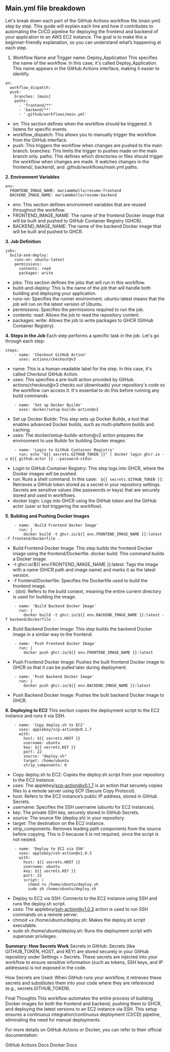 ## Main.yml file breakdown
Let's break down each part of the GitHub Actions workflow file (main.yml) step by step. This guide will explain each line and how it contributes to automating the CI/CD pipeline for deploying the frontend and backend of your application to an AWS EC2 instance. The goal is to make this a beginner-friendly explanation, so you can understand what’s happening at each step.

1. Workflow Name and Trigger
name: Deploy_Application
This specifies the name of the workflow. In this case, it's called Deploy_Application. This name appears in the GitHub Actions interface, making it easier to identify.

```
on:
  workflow_dispatch:
  push:
    branches: [main]
    paths:
      - 'frontend/**'
      - 'backend/**'
      - '.github/workflows/main.yml'
```

* on: This section defines when the workflow should be triggered. It listens for specific events.
* workflow_dispatch: This allows you to manually trigger the workflow from the GitHub interface.
* push: This triggers the workflow when changes are pushed to the main branch.
branches: This limits the trigger to pushes made on the main branch only.
paths: This defines which directories or files should trigger the workflow when changes are made. It watches changes in the frontend/, backend/, and .github/workflows/main.yml paths.

**2. Environment Variables**
```
env:
  FRONTEND_IMAGE_NAME: mariammbello/resume-frontend
  BACKEND_IMAGE_NAME: mariammbello/resume-backend
``` 
* env: This section defines environment variables that are reused throughout the workflow.
* FRONTEND_IMAGE_NAME: The name of the frontend Docker image that will be built and pushed to GitHub Container Registry (GHCR).
* BACKEND_IMAGE_NAME: The name of the backend Docker image that will be built and pushed to GHCR.

**3. Job Definition**
```
jobs:
  build-and-deploy:
    runs-on: ubuntu-latest
    permissions:
      contents: read
      packages: write
``` 

* jobs: This section defines the jobs that will run in this workflow.
* build-and-deploy: This is the name of the job that will handle both building and deploying your application.
* runs-on: Specifies the runner environment. ubuntu-latest means that the job will run on the latest version of Ubuntu.
* permissions: Specifies the permissions required to run the job.
* contents: read: Allows the job to read the repository content.
* packages: write: Allows the job to write packages to GHCR (GitHub Container Registry).

**4. Steps in the Job**
Each step performs a specific task in the job. Let's go through each step:
```
steps:
    - name: 'Checkout GitHub Action'
      uses: actions/checkout@v3
```

* name: This is a human-readable label for the step. In this case, it's called Checkout GitHub Action.
* uses: This specifies a pre-built action provided by GitHub. actions/checkout@v3 checks out (downloads) your repository's code so the workflow can access it. It's essential to do this before running any build commands.

```
    - name: 'Set up Docker Buildx'
      uses: docker/setup-buildx-action@v2
``` 

* Set up Docker Buildx: This step sets up Docker Buildx, a tool that enables advanced Docker builds, such as multi-platform builds and caching.
* uses: The docker/setup-buildx-action@v2 action prepares the environment to use Buildx for building Docker images.`

```
    - name: 'Login to GitHub Container Registry'
      run: echo "${{ secrets.GITHUB_TOKEN }}" | docker login ghcr.io -u ${{ github.actor }} --password-stdin
```

* Login to GitHub Container Registry: This step logs into GHCR, where the Docker images will be pushed.
* run: Runs a shell command. In this case: ``` ${{ secrets.GITHUB_TOKEN }}```: Retrieves a GitHub token stored as a secret in your repository settings. Secrets are sensitive values (like passwords or keys) that are securely stored and used in workflows.
* docker login: Logs into GHCR using the GitHub token and the GitHub actor (user or bot triggering the workflow).

**5. Building and Pushing Docker Images**
```
    - name: 'Build Frontend Docker Image'
      run: |
        docker build -t ghcr.io/${{ env.FRONTEND_IMAGE_NAME }}:latest -f frontend/Dockerfile .
```

* Build Frontend Docker Image: This step builds the frontend Docker image using the frontend/Dockerfile.
docker build: This command builds a Docker image.
* -t ghcr.io/${{ env.FRONTEND_IMAGE_NAME }}:latest: Tags the image with a name (GHCR path and image name) and marks it as the latest version.
* -f frontend/Dockerfile: Specifies the Dockerfile used to build the frontend image.
* . (dot): Refers to the build context, meaning the entire current directory is used for building the image.

```
    - name: 'Build Backend Docker Image'
      run: |
        docker build -t ghcr.io/${{ env.BACKEND_IMAGE_NAME }}:latest -f backend/Dockerfile .
```

* Build Backend Docker Image: This step builds the backend Docker image in a similar way to the frontend.
```
    - name: 'Push Frontend Docker Image'
      run: |
        docker push ghcr.io/${{ env.FRONTEND_IMAGE_NAME }}:latest
```
* Push Frontend Docker Image: Pushes the built frontend Docker image to GHCR so that it can be pulled later during deployment.
```
    - name: 'Push Backend Docker Image'
      run: |
        docker push ghcr.io/${{ env.BACKEND_IMAGE_NAME }}:latest
```
* Push Backend Docker Image: Pushes the built backend Docker image to GHCR.

**6. Deploying to EC2**
This section copies the deployment script to the EC2 instance and runs it via SSH.

```
    - name: 'Copy deploy.sh to EC2'
      uses: appleboy/scp-action@v0.1.7
      with:
        host: ${{ secrets.HOST }}
        username: ubuntu
        key: ${{ secrets.KEY }}
        port: 22
        source: "deploy.sh"
        target: /home/ubuntu
        strip_components: 0
``` 
* Copy deploy.sh to EC2: Copies the deploy.sh script from your repository to the EC2 instance.
* uses: The appleboy/scp-action@v0.1.7 is an action that securely copies files to a remote server using SCP (Secure Copy Protocol).
* host: Refers to the EC2 instance’s public IP address, stored in GitHub Secrets.
* username: Specifies the SSH username (ubuntu for EC2 instances).
* key: The private SSH key, securely stored in GitHub Secrets.
* source: The source file (deploy.sh) in your repository.
* target: The destination on the EC2 instance.
* strip_components: Removes leading path components from the source before copying. This is 0 because it is not required, since the script is not nested.

```
    - name: 'Deploy to EC2 via SSH'
      uses: appleboy/ssh-action@v1.0.3
      with:
        host: ${{ secrets.HOST }}
        username: ubuntu
        key: ${{ secrets.KEY }}
        port: 22
        script: |
          chmod +x /home/ubuntu/deploy.sh
          sudo sh /home/ubuntu/deploy.sh
```

* Deploy to EC2 via SSH: Connects to the EC2 instance using SSH and runs the deploy.sh script.
* uses: The appleboy/ssh-action@v1.0.3 action is used to run SSH commands on a remote server.
* chmod +x /home/ubuntu/deploy.sh: Makes the deploy.sh script executable.
* sudo sh /home/ubuntu/deploy.sh: Runs the deployment script with superuser privileges.

**Summary: How Secrets Work**
Secrets in GitHub: Secrets (like GITHUB_TOKEN, HOST, and KEY) are stored securely in your GitHub repository under Settings > Secrets. These secrets are injected into your workflow to ensure sensitive information (such as tokens, SSH keys, and IP addresses) is not exposed in the code.

How Secrets are Used: When GitHub runs your workflow, it retrieves these secrets and substitutes them into your code where they are referenced (e.g., secrets.GITHUB_TOKEN).

Final Thoughts
This workflow automates the entire process of building Docker images for both the frontend and backend, pushing them to GHCR, and deploying the latest versions to an EC2 instance via SSH. This setup ensures a continuous integration/continuous deployment (CI/CD) pipeline, eliminating the need for manual deployments.

For more details on GitHub Actions or Docker, you can refer to their official documentation:

GitHub Actions Docs
Docker Docs